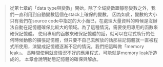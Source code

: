> 從第七章的「data type與變數」開始，除了全域變數跟靜態變數之外，我們一直利用到自動變數這個在stack上確保的變數。
> 因為如此，變數的大小只有我們在source code中指定的大小而已，在處理大量資料的時候是沒辦法自動在記憶體確保比較大的領域。為了這種情況，需要使用專用的函數來確保記憶體。
> 使用專用的函數來確保記憶體的話，就可以在程式執行的任何時候動態的擴張記憶體，但只要不自己去解放的話那些記憶體就一直被程式所使用，演變成記憶體逐漸不足的情況。我們把這叫做「memory leak」。
> 長時間使用就會情況不好的應用程式，可能就是memory leak所造成的。
> 本章會說明動態記憶體的確保與解放。